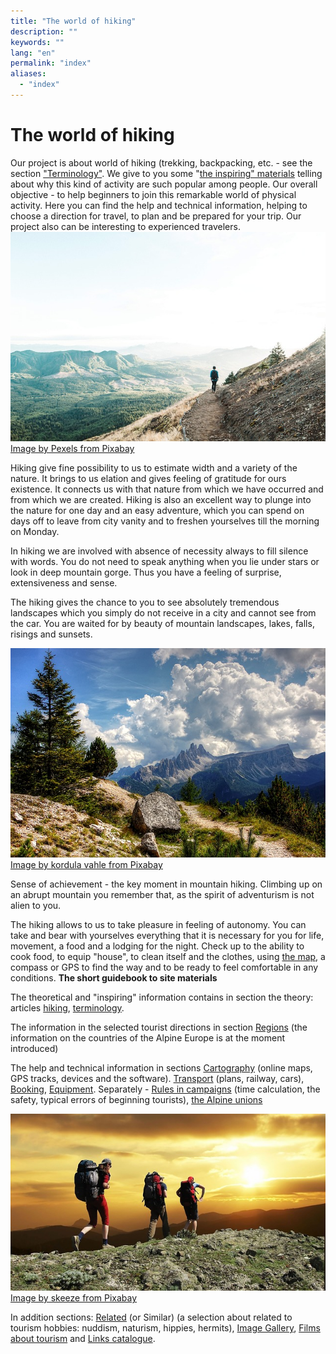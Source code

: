 ```yaml
---
title: "The world of hiking"
description: ""
keywords: ""
lang: "en"
permalink: "index"
aliases:
  - "index"
---
```



# The world of hiking

Our project is about world of hiking (trekking, backpacking, etc. - see the section ["Terminology"](terms). We give to you some "[the inspiring" materials](hiking) telling about why this kind of activity are such popular among people. Our overall objective - to help beginners to join this remarkable world of physical activity. Here you can find the help and technical information, helping to choose a direction for travel, to plan and be prepared for your trip. Our project also can be interesting to experienced travelers.  
[![](../images/pixabay/adventure-1851262_640.jpg)](../images/pixabay/adventure-1851262_1280.jpg) [Image by Pexels from Pixabay](https://pixabay.com/photos/adventure-hike-hill-landscape-1851262/)

Hiking give fine possibility to us to estimate width and a variety of the nature. It brings to us elation and gives feeling of gratitude for ours existence. It connects us with that nature from which we have occurred and from which we are created. Hiking is also an excellent way to plunge into the nature for one day and an easy adventure, which you can spend on days off to leave from city vanity and to freshen yourselves till the morning on Monday.

In hiking we are involved with absence of necessity always to fill silence with words. You do not need to speak anything when you lie under stars or look in deep mountain gorge. Thus you have a feeling of surprise, extensiveness and sense.

The hiking gives the chance to you to see absolutely tremendous landscapes which you simply do not receive in a city and cannot see from the car. You are waited for by beauty of mountain landscapes, lakes, falls, risings and sunsets.

[![](../images/pixabay/croda-da-lago-3573170_640.jpg)](../images/pixabay/croda-da-lago-3573170_1280.jpg) [Image by kordula vahle from Pixabay](https://pixabay.com/photos/croda-da-lago-dolomites-italy-3573170/)

Sense of achievement - the key moment in mountain hiking. Climbing up on an abrupt mountain you remember that, as the spirit of adventurism is not alien to you.

The hiking allows to us to take pleasure in feeling of autonomy. You can take and bear with yourselves everything that it is necessary for you for life, movement, a food and a lodging for the night. Check up to the ability to cook food, to equip "house", to clean itself and the clothes, using [the map](maps), a compass or GPS to find the way and to be ready to feel comfortable in any conditions.
**The short guidebook to site materials**

The theoretical and "inspiring" information contains in section the theory: articles [hiking](hiking), [terminology](terms).

The information in the selected tourist directions in section [Regions](places/list) (the information on the countries of the Alpine Europe is at the moment introduced)

The help and technical information in sections [Cartography](maps) (online maps, GPS tracks, devices and the software). [Transport](trafic) (plans, railway, cars), [Booking](booking), [Equipment](equipment). Separately - [Rules in campaigns](rules) (time calculation, the safety, typical errors of beginning tourists), [the Alpine unions](alpenverein)

[![](../images/pixabay/hikers-1147796_640.jpg)](../images/pixabay/hikers-1147796_1280.jpg) [Image by skeeze from Pixabay](https://pixabay.com/photos/hikers-mountain-sunset-hiking-1147796/)

In addition sections: [Related](around) (or Similar) (a selection about related to tourism hobbies: nuddism, naturism, hippies, hermits), [Image Gallery](gallery/gallery), [Films about tourism](media/list) and [Links catalogue](links).
